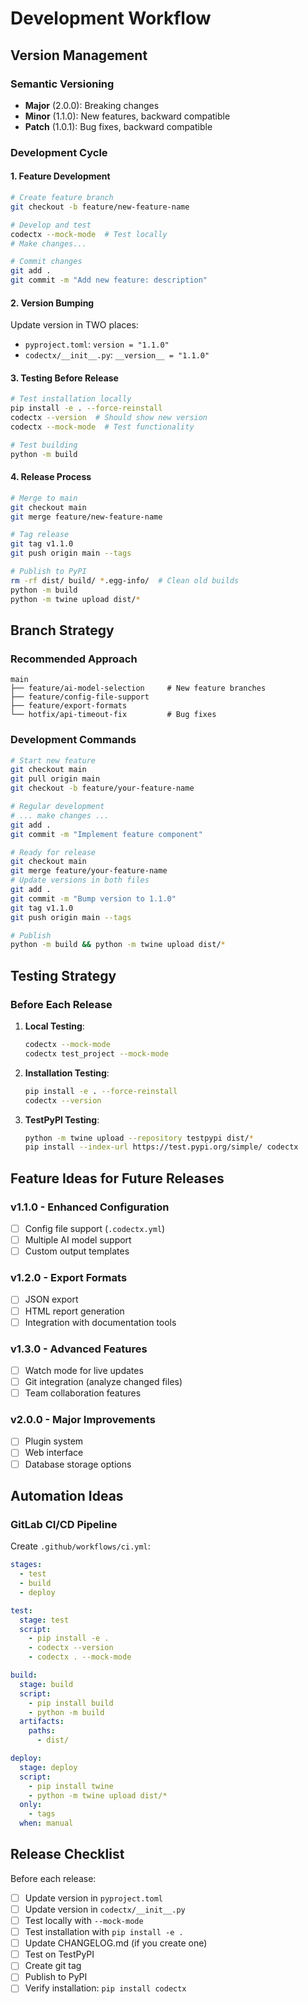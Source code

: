 # Development Workflow

## Version Management

### Semantic Versioning
- **Major** (2.0.0): Breaking changes
- **Minor** (1.1.0): New features, backward compatible  
- **Patch** (1.0.1): Bug fixes, backward compatible

### Development Cycle

#### 1. Feature Development
```bash
# Create feature branch
git checkout -b feature/new-feature-name

# Develop and test
codectx --mock-mode  # Test locally
# Make changes...

# Commit changes
git add .
git commit -m "Add new feature: description"
```

#### 2. Version Bumping
Update version in TWO places:
- `pyproject.toml`: `version = "1.1.0"`
- `codectx/__init__.py`: `__version__ = "1.1.0"`

#### 3. Testing Before Release
```bash
# Test installation locally
pip install -e . --force-reinstall
codectx --version  # Should show new version
codectx --mock-mode  # Test functionality

# Test building
python -m build
```

#### 4. Release Process
```bash
# Merge to main
git checkout main
git merge feature/new-feature-name

# Tag release
git tag v1.1.0
git push origin main --tags

# Publish to PyPI
rm -rf dist/ build/ *.egg-info/  # Clean old builds
python -m build
python -m twine upload dist/*
```

## Branch Strategy

### Recommended Approach
```
main
├── feature/ai-model-selection     # New feature branches
├── feature/config-file-support
├── feature/export-formats
└── hotfix/api-timeout-fix         # Bug fixes
```

### Development Commands
```bash
# Start new feature
git checkout main
git pull origin main
git checkout -b feature/your-feature-name

# Regular development
# ... make changes ...
git add .
git commit -m "Implement feature component"

# Ready for release
git checkout main
git merge feature/your-feature-name
# Update versions in both files
git add .
git commit -m "Bump version to 1.1.0"
git tag v1.1.0
git push origin main --tags

# Publish
python -m build && python -m twine upload dist/*
```

## Testing Strategy

### Before Each Release
1. **Local Testing**:
   ```bash
   codectx --mock-mode
   codectx test_project --mock-mode
   ```

2. **Installation Testing**:
   ```bash
   pip install -e . --force-reinstall
   codectx --version
   ```

3. **TestPyPI Testing**:
   ```bash
   python -m twine upload --repository testpypi dist/*
   pip install --index-url https://test.pypi.org/simple/ codectx
   ```

## Feature Ideas for Future Releases

### v1.1.0 - Enhanced Configuration
- [ ] Config file support (`.codectx.yml`)
- [ ] Multiple AI model support
- [ ] Custom output templates

### v1.2.0 - Export Formats  
- [ ] JSON export
- [ ] HTML report generation
- [ ] Integration with documentation tools

### v1.3.0 - Advanced Features
- [ ] Watch mode for live updates
- [ ] Git integration (analyze changed files)
- [ ] Team collaboration features

### v2.0.0 - Major Improvements
- [ ] Plugin system
- [ ] Web interface
- [ ] Database storage options

## Automation Ideas

### GitLab CI/CD Pipeline
Create `.github/workflows/ci.yml`:
```yaml
stages:
  - test
  - build
  - deploy

test:
  stage: test
  script:
    - pip install -e .
    - codectx --version
    - codectx . --mock-mode

build:
  stage: build
  script:
    - pip install build
    - python -m build
  artifacts:
    paths:
      - dist/

deploy:
  stage: deploy
  script:
    - pip install twine
    - python -m twine upload dist/*
  only:
    - tags
  when: manual
```

## Release Checklist

Before each release:
- [ ] Update version in `pyproject.toml`
- [ ] Update version in `codectx/__init__.py`
- [ ] Test locally with `--mock-mode`
- [ ] Test installation with `pip install -e .`
- [ ] Update CHANGELOG.md (if you create one)
- [ ] Test on TestPyPI
- [ ] Create git tag
- [ ] Publish to PyPI
- [ ] Verify installation: `pip install codectx`